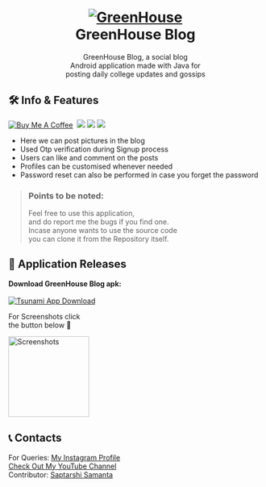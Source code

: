 <h1 align="center">
  <br>
  <a href="https://github.com/utsanjan/GreenHouse">
  <img src="https://1.bp.blogspot.com/-t3WFjSryxUc/YD8_JGwEfcI/AAAAAAAAbZc/T9ueL13SzGYar40mb-aie3lJ74Vjn0NYACLcBGAsYHQ/s200/__launcher_icon.png"
  alt="GreenHouse">
  </a><br>
  GreenHouse Blog
  <br>
</h1>


<p align="center">GreenHouse Blog, a social blog<br>
  Android application made with Java for<br>
  posting daily college updates and gossips</p>
 
## 🛠 Info & Features
[![Buy Me A Coffee](https://img.shields.io/open-vsx/stars/redhat/java?color=D8B024&label=buy%20me%20a%20coffee&style=plastic)](https://www.buymeacoffee.com/utsanjan)‎ ‎
[![](https://img.shields.io/github/languages/count/utsanjan/GreenHouse?style=plastic)](https://github.com/utsanjan/GreenHouse/search?l=shell)‎ ‎
[![](https://img.shields.io/github/license/utsanjan/GreenHouse?logoColor=red&style=plastic)](https://github.com/utsanjan/GreenHouse/blob/main/LICENSE)‎ ‎
[![](https://img.shields.io/github/languages/top/utsanjan/GreenHouse?color=light%20green&style=plastic)](https://github.com/utsanjan/GreenHouse)‎ ‎ <br>
* Here we can post pictures in the blog<br>
* Used Otp verification during Signup process<br>
* Users can like and comment on the posts<br>
* Profiles can be customised whenever needed<br>
* Password reset can also be performed in case you forget the password<br>

> ### Points to be noted:
> Feel free to use this application,
> <br>and do report me the bugs if you find one.
> <br>Incase anyone wants to use the source code
> <br>you can clone it from the Repository itself.

## 📲 Application Releases

**Download GreenHouse Blog apk:**<br><br>
<a href="https://github.com/utsanjan/GreenHouse/releases">
<img src="https://lh3.googleusercontent.com/-IJZuEYk4FQg/YJRSfaSP90I/AAAAAAAAgtg/ykZyNxtzjVkqDpKAbgeeCBTHs2i7IJSxgCLcBGAsYHQ/s16000/Webp.net-resizeimage%2B%25284%2529.png"
alt="Tsunami App Download"></a><br>


For Screenshots click
<br>the button below 🔻

<a href="https://www.facebook.com/photo?fbid=1198653947178402&set=pcb.1198654260511704"><img alt="Screenshots" title="Screenshots" src="https://blogger.googleusercontent.com/img/a/AVvXsEiqMedxbLXjqTLIvwF6y9LSJUvUKg2RalbgEcaULEcn7GAZRxBOE6br1OFFC2eLtMP6NmeNJ-gy9Jr7MjdQkj03WHM06o2c7JSTmyHE8ke_4XzQKMTVn27199pfRvqSzLGX_8JYPAQ7PCGt5zNYZ8BFytD66k8wjVWVl7ZFLqUGrVzAdNW27SgSNVjB=s16000" width="160"/></a>

## 📞 Contacts

For Queries: [My Instagram Profile](https://www.instagram.com/utsanjan/)  
[Check Out My YouTube Channel](https://www.youtube.com/DopeSatan) <br> 
Contributor: [Saptarshi Samanta](https://github.com/Saptarshisamata)
